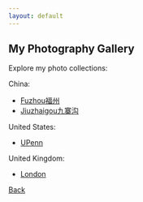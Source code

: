 ```yaml
---
layout: default
---
```


## My Photography Gallery

Explore my photo collections:

China:
- [Fuzhou福州](/Fuzhou.md)
- [Jiuzhaigou九寨沟](/Jiuzhaigou.md)

United States:
- [UPenn](/UPenn.md)

United Kingdom:
- [London](/London.md)

[Back](/index.md)
